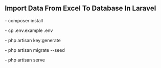 

<h2> Import Data From Excel To Database In Laravel </h2>
<p> - composer install 
<p> - cp .env.example .env
<p> - php artisan key:generate 
<p> - php artisan migrate --seed
<p> - php artisan serve
